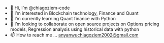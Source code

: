 - 👋 Hi, I’m @chiagoziem-code
- 👀 I’m interested in Blockchain technology, Finance and Quant
- 🌱 I’m currently learning Quant finance with Python
- 💞️ I’m looking to collaborate on open source projects on Options pricing models, Regression analysis using historical data with python
- 📫 How to reach me ... anyanwuchiagoziem2002@gmail.com

<!---
chiagoziem-code/chiagoziem-code is a ✨ special ✨ repository because its `README.md` (this file) appears on your GitHub profile.
You can click the Preview link to take a look at your changes.
--->
